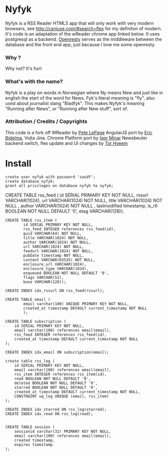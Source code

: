 # Nyfyk

Nyfyk is a RSS Reader HTML5 app that will only work with very modern browsers, see <http://caniuse.com/#search=flex> for my definiton of modern. It's code is an adaptation of the wReader chrome app linked below. It uses postgresql as a backend. [Openresty](http://openresty.org) serves as the middleware between the database and the front end app, just because I love me some openresty. 

### Why ?

Why not? It's fun!

### What's with the name?

Nyfyk is a play on words in Norwegian where Ny means New and just like in english the start of the word for News. Fyk's literal meaning is "fly", also used about journalist slang "Bladfyk". This makes Nyfyk's meaning "Running after News", or "Running after New stuff", sort of.

### Attribution / Credits / Copyrights

This code is a fork off WReader by [Pete LePage](http://petelepage.com)
AngularJS port by [Eric Bidelma](http://ericbidelman.com), Vojta Jina.
Chrome Platform port by [Igor Minar](http://igorminar.com)
Newsbeuter backend switch, flex update and UI changes by [Tor Hveem](http://hveem.no/)


# Install
    create user nyfyk with password 'sasdf';
    create database nyfyk;
    grant all privileges on database nyfyk to nyfyk;

CREATE TABLE rss_feed (
        id SERIAL PRIMARY KEY NOT NULL,
        rssurl VARCHAR(1024),
        url VARCHAR(1024) NOT NULL,
        title VARCHAR(1024) NOT NULL ,
        author VARCHAR(1024) NOT NULL ,
        lastmodified timestamp,
        is_rtl BOOLEAN NOT NULL DEFAULT '0',
        etag VARCHAR(128));

    CREATE TABLE rss_item (  
            id SERIAL PRIMARY KEY NOT NULL, 
            rss_feed INTEGER references rss_feed(id), 
            guid VARCHAR(64) NOT NULL,  
            title VARCHAR(1024) NOT NULL,  
            author VARCHAR(1024) NOT NULL,  
            url VARCHAR(1024) NOT NULL,  
            feedurl VARCHAR(1024) NOT NULL,  
            pubDate timestamp NOT NULL,  
            content VARCHAR(65535) NOT NULL, 
            enclosure_url VARCHAR(1024), 
            enclosure_type VARCHAR(1024), 
            enqueued BOOLEAN NOT NULL DEFAULT '0', 
            flags VARCHAR(52), 
            base VARCHAR(128));

    CREATE INDEX idx_rssurl ON rss_feed(rssurl);

    CREATE TABLE email (
            email varchar(100) UNIQUE PRIMARY KEY NOT NULL,
            created_at timestamp DEFAULT current_timestamp NOT NULL
            );

    CREATE TABLE subscription (
        id SERIAL PRIMARY KEY NOT NULL,
        email varchar(100) references email(email),
        rss_feed INTEGER references rss_feed(id),
        created_at timestamp DEFAULT current_timestamp NOT NULL
    );

    CREATE INDEX idx_email ON subscription(email);

    create table rss_log (
        id SERIAL PRIMARY KEY NOT NULL,
        email varchar(100) references email(email),
        rss_item INTEGER references rss_item(id),
        read BOOLEAN NOT NULL DEFAULT '0', 
        deleted BOOLEAN NOT NULL DEFAULT '0', 
        starred BOOLEAN NOT NULL DEFAULT '0', 
        created_at timestamp DEFAULT current_timestamp NOT NULL,
        CONSTRAINT uq_log UNIQUE (email, rss_item)
    );

    CREATE INDEX idx_starred ON rss_log(starred);
    CREATE INDEX idx_read ON rss_log(read);


    CREATE TABLE session (
        sessionid varchar(32) PRIMARY KEY NOT NULL,
        email varchar(100) references email(email),
        created timestamp,
        expires timestamp
    );

